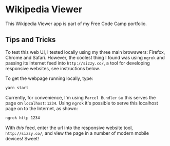 # Wikipedia Viewer

This Wikipedia Viewer app is part of my Free Code Camp portfolio.

## Tips and Tricks

To test this web UI, I tested locally using my three main browswers: Firefox, Chrome and Safari. However, the coolest thing I found was using `ngrok` and passing its Internet feed into `http://sizzy.co/`, a tool for developing responsive websites, see instructions below.

To get the webpage running locally, type:

```zsh
yarn start
```

Currently, for convenience, I'm using `Parcel Bundler` so this serves the page on `localhost:1234`. Using `ngrok` it's possible to serve this localhost page on to the Internet, as shown:

```zsh
ngrok http 1234
```

With _this_ feed, enter the url into the responsive website tool, `http://sizzy.co/`, and view the page in a number of modern mobile devices! Sweet!
